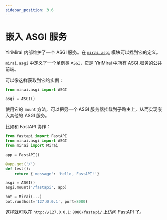 ```yaml
---
sidebar_position: 3.6
---
```


# 嵌入 ASGI 服务

YiriMirai 内部维护了一个 ASGI 服务。在 [`mirai.asgi`](https://yiri-mirai-api.vercel.app/asgi.html) 模块可以找到它的定义。

`mirai.asgi` 中定义了一个单例类 `ASGI`，它是 YiriMirai 中所有 ASGI 服务的公共前端。

可以像这样获取到它的实例：

```python
from mirai.asgi import ASGI

asgi = ASGI()
```

使用它的 `mount` 方法，可以把另一个 ASGI 服务器挂载到子路由上，从而实现嵌入其他的 ASGI 服务。

比如和 FastAPI 协作：

```python
from fastapi import FastAPI
from mirai.asgi import ASGI
from mirai import Mirai

app = FastAPI()

@app.get('/')
def test():
    return {'message': 'Hello, FastAPI!'}

asgi = ASGI()
asgi.mount('/fastapi', app)

bot = Mirai(...)
bot.run(host='127.0.0.1', port=8080)
```

这样就可以在 `http://127.0.0.1:8080/fastapi/` 上访问 FastAPI 了。
